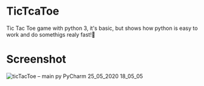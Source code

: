# TicTcaToe
Tic Tac Toe game with python 3, it's basic, but shows how python is easy to work and do somethigs realy fast!🚀
# Screenshot
![ticTacToe – main py PyCharm 25_05_2020 18_05_05](https://user-images.githubusercontent.com/61989944/83635046-ee8c0100-a579-11ea-9b77-0d6450ce9d09.png)
